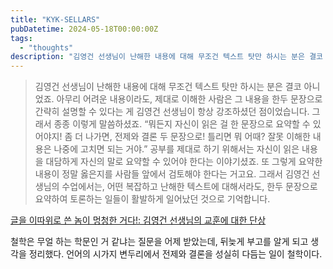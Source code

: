 ```yaml
---
title: "KYK-SELLARS"
pubDatetime: 2024-05-18T00:00:00Z
tags:
  - "thoughts"
description: "김영건 선생님이 난해한 내용에 대해 무조건 텍스트 탓만 하시는 분은 결코 아니었죠. 아무리 어려운 내용이라도, 제대로 이해한 사람은 그 내용을 한두 문장으로 간략히 설명할 수 있다는 게 김영건 선생님이 항상 강조하셨던 점이었습니다. 그래서 종종 이렇게 말씀하셨죠. “뭐든지 자신이 읽은 걸 한 문장으로 요약할 수…"
---
```


> 김영건 선생님이 난해한 내용에 대해 무조건 텍스트 탓만 하시는 분은 결코 아니었죠. 아무리 어려운 내용이라도, 제대로 이해한 사람은 그 내용을 한두 문장으로 간략히 설명할 수 있다는 게 김영건 선생님이 항상 강조하셨던 점이었습니다. 그래서 종종 이렇게 말씀하셨죠.
“뭐든지 자신이 읽은 걸 한 문장으로 요약할 수 있어야지! 좀 더 나가면, 전제와 결론 두 문장으로! 틀리면 뭐 어때? 잘못 이해한 내용은 나중에 고치면 되는 거야.”
공부를 제대로 하기 위해서는 자신이 읽은 내용을 대담하게 자신의 말로 요약할 수 있어야 한다는 이야기셨죠. 또 그렇게 요약한 내용이 정말 옳은지를 사람들 앞에서 검토해야 한다는 거고요. 그래서 김영건 선생님의 수업에서는, 어떤 복잡하고 난해한 텍스트에 대해서라도, 한두 문장으로 요약하여 토론하는 일들이 활발하게 일어났던 것으로 기억합니다.

[글을 이따위로 쓴 놈이 멍청한 거다!: 김영건 선생님의 교훈에 대한 단상](https://blog.naver.com/1019milk/222934430343)

철학은 무얼 하는 학문인 거 같냐는 질문을 어제 받았는데, 뒤늦게 부고를 알게 되고 생각을 정리했다. 언어의 시가지 변두리에서 전제와 결론을 성실히 다듬는 일이 철학이다.
